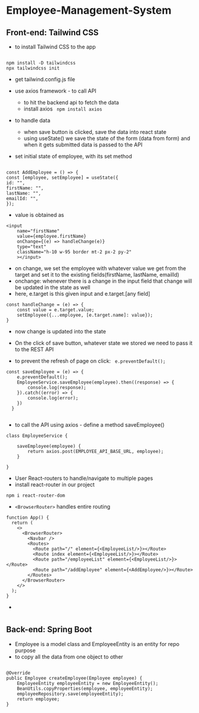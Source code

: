 # Employee-Management-System

## Front-end: Tailwind CSS

- to install Tailwind CSS to the app

```

npm install -D tailwindcss
npx tailwindcss init

```
- get tailwind.config.js file

- use axios framework - to call API
    - to hit the backend api to fetch the data
    * install axios
    `` npm install axios``
- to handle data 
    * when save button is clicked, save the data into react state
    - using useState() we save the state of the form (data from form) and when it gets submitted data is passed to the API
    
- set initial state of employee, with its set method

````

const AddEmployee = () => {
const [employee, setEmployee] = useState({
id: "",
firstName: "",
lastName: "",
emailId: "",
});

````
- value is obtained as

``` 
<input
    name="firstName"
    value={employee.firstName}
    onChange={(e) => handleChange(e)}
    type="text"
    className="h-10 w-95 border mt-2 px-2 py-2"
    ></input>
```
- on change, we set the employee with whatever value we get from the target and set it to the existing fields(firstName, lastName, emailId)
- onchange: whenever there is a change in the input field that change will be updated in the state as well
- here, e.target is this given input and e.target.[any field]

````
const handleChange = (e) => {
    const value = e.target.value;
    setEmployee({...employee, [e.target.name]: value});
}

````

- now change is updated into the state
- On the click of save button, whatever state we stored we need to pass it to the REST API

- to prevent the refresh of page on click: `` e.preventDefault();``
```aidl
const saveEmployee = (e) => {
    e.preventDefault();
    EmployeeService.saveEmployee(employee).then((response) => {
        console.log(response);
    }).catch((error) => {
        console.log(error);
    })
  }
  
```

- to call the API using axios - define a method saveEmployee()

```
class EmployeeService {

    saveEmployee(employee) {
        return axios.post(EMPLOYEE_API_BASE_URL, employee);
    }

}

```

- User React-routers to handle/navigate to multiple pages 
- install react-router in our project

`` npm i react-router-dom ``

- ``<BrowserRouter>`` handles entire routing 

```aidl
function App() {
  return (
    <>
      <BrowserRouter>
        <Navbar />
        <Routes>
          <Route path="/" element={<EmployeeList/>}></Route>
          <Route index element={<EmployeeList/>}></Route>
          <Route path="/employeeList" element={<EmployeeList/>}></Route>
          <Route path="/addEmployee" element={<AddEmployee/>}></Route>
        </Routes>
      </BrowserRouter>
    </>
  );
}
```

- 

#

## Back-end: Spring Boot

- Employee is a model class and EmployeeEntity is an entity for repo purpose
- to copy all the data from one object to other

```

@Override
public Employee createEmployee(Employee employee) {
    EmployeeEntity employeeEntity = new EmployeeEntity();
    BeanUtils.copyProperties(employee, employeeEntity);
    employeeRepository.save(employeeEntity);
    return employee;
}

```

